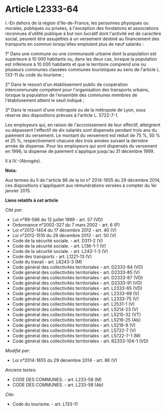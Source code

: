 # Article L2333-64

I.-En dehors de la région d'Ile-de-France, les personnes physiques ou morales, publiques ou privées, à l'exception des
fondations et associations reconnues d'utilité publique à but non lucratif dont l'activité est de caractère social, peuvent
être assujetties à un versement destiné au financement des transports en commun lorsqu'elles emploient plus de neuf
salariés : 

1° Dans une commune ou une communauté urbaine dont la population est supérieure à 10 000 habitants ou, dans les deux cas,
lorsque la population est inférieure à 10 000 habitants et que le territoire comprend une ou plusieurs communes classées
communes touristiques au sens de l'article L. 133-11 du code du tourisme ; 

2° Dans le ressort d'un établissement public de coopération intercommunale compétent pour l'organisation des transports
urbains, lorsque la population de l'ensemble des communes membres de l'établissement atteint le seuil indiqué ; 

3° Dans le ressort d'une métropole ou de la métropole de Lyon, sous réserve des dispositions prévues à l'article L. 5722-7-1.

Les employeurs qui, en raison de l'accroissement de leur effectif, atteignent ou dépassent l'effectif de dix salariés sont
dispensés pendant trois ans du paiement du versement. Le montant du versement est réduit de 75 %, 50 % et 25 %,
respectivement chacune des trois années suivant la dernière année de dispense. Pour les employeurs qui sont dispensés du
versement en 1996, la dispense de paiement s'applique jusqu'au 31 décembre 1999. 

II à IV.-(Abrogés).

**Nota:**

Aux termes du II de l'article 86 de la loi n° 2014-1655 du 29 décembre 2014, ces dispositions s'appliquent aux rémunérations
versées à compter du 1er janvier 2015.

**Liens relatifs à cet article**

_Cité par_:

  - Loi n°99-586 du 12 juillet 1999 - art. 57 (VD)
  - Ordonnance n°2002-327 du 7 mars 2002 - art. 6 (P)
  - Loi n°2012-1404 du 17 décembre 2012 - art. 40 (V)
  - Loi n°2012-1510 du 29 décembre 2012 - art. 50 (V)
  - Code de la sécurité sociale. - art. D311-2 (V)
  - Code de la sécurité sociale. - art. L136-1-1 (V)
  - Code de la sécurité sociale. - art. L243-1-3 (V)
  - Code des transports - art. L1221-13 (V)
  - Code du travail - art. L6243-3 (M)
  - Code général des collectivités territoriales - art. D2333-84 (VD)
  - Code général des collectivités territoriales - art. D2333-85 (V)
  - Code général des collectivités territoriales - art. D2333-87 (VD)
  - Code général des collectivités territoriales - art. D2333-91 (VD)
  - Code général des collectivités territoriales - art. L2333-65 (VD)
  - Code général des collectivités territoriales - art. L2333-69 (V)
  - Code général des collectivités territoriales - art. L2333-75 (V)
  - Code général des collectivités territoriales - art. L2531-1 (V)
  - Code général des collectivités territoriales - art. L5214-23 (V)
  - Code général des collectivités territoriales - art. L5215-32 (VT)
  - Code général des collectivités territoriales - art. L5216-25 (Ab)
  - Code général des collectivités territoriales - art. L5216-8 (V)
  - Code général des collectivités territoriales - art. L5722-7 (V)
  - Code général des collectivités territoriales - art. L5722-7-1 (M)
  - Code général des collectivités territoriales - art. R2333-104-1 (VD)

_Modifié par_:

  - Loi n°2014-1655 du 29 décembre 2014 - art. 86 (V)

_Anciens textes_:

  - CODE DES COMMUNES. - art. L233-58 (M)
  - CODE DES COMMUNES. - art. L233-58 (Ab)

_Cite_:

  - Code du tourisme. - art. L133-11
